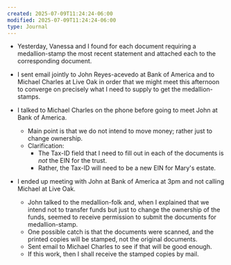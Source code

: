 ```yaml
---
created: 2025-07-09T11:24:24-06:00
modified: 2025-07-09T11:24:24-06:00
type: Journal
---
```


- Yesterday, Vanessa and I found for each
  document requiring a medallion-stamp the
  most recent statement and attached each to
  the corresponding document.

- I sent email jointly to John Reyes-acevedo
  at Bank of America and to Michael Charles
  at Live Oak in order that we might meet
  this afternoon to converge on precisely
  what I need to supply to get the
  medallion-stamps.

- I talked to Michael Charles on the phone
  before going to meet John at Bank of
  America.
  - Main point is that we do not intend to
    move money; rather just to change
    ownership.
  - Clarification:
    - The Tax-ID field that I need to fill
      out in each of the documents is _not_
      the EIN for the trust.
    - Rather, the Tax-ID will need to be a
      new EIN for Mary's estate.

- I ended up meeting with John at Bank of
  America at 3pm and not calling Michael at
  Live Oak.
  - John talked to the medallion-folk and,
    when I explained that we intend not to
    transfer funds but just to change the
    ownership of the funds, seemed to
    receive permission to submit the
    documents for medallion-stamp.
  - One possible catch is that the documents
    were scanned, and the printed copies
    will be stamped, not the original
    documents.
  - Sent email to Michael Charles to see if
    that will be good enough.
  - If this work, then I shall receive the
    stamped copies by mail.
